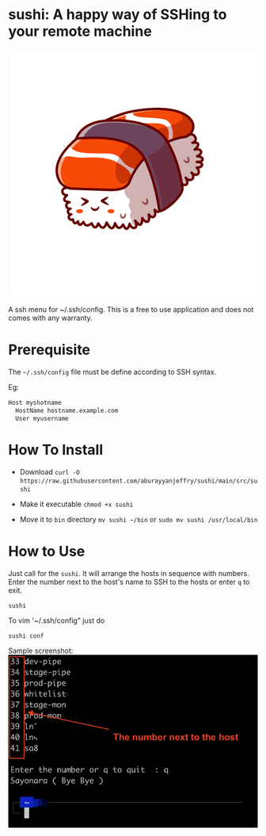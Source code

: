 # sushi:  A happy way of SSHing to your remote machine
![sushi](img/sushi.png)<br>

A ssh menu for ~/.ssh/config. This is a free to use application and does not comes with any warranty. 

# Prerequisite
The `~/.ssh/config` file must be define according to SSH syntax.

Eg:
```
Host myshotname
  HostName hostname.example.com
  User myusername
```

# How To Install
- Download
`curl -O https://raw.githubusercontent.com/aburayyanjeffry/sushi/main/src/sushi`

- Make it executable
`chmod +x sushi`

- Move it to `bin` directory
`mv sushi ~/bin`
 or
`sudo mv sushi /usr/local/bin`
 
# How to Use
Just call for the `sushi`. It will arrange the hosts in sequence with numbers. Enter the number next to the host's name to SSH to the hosts or enter `q` to exit.

```
sushi
```

To vim '~/.ssh/config" just do
```
sushi conf
``` 

Sample screenshot:
![screenshot](img/screenshot.png)<br>
